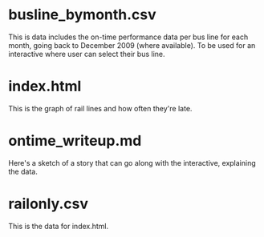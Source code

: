 # busline_bymonth.csv
This is data includes the on-time performance data per bus line for each month, going back to December 2009 (where available). To be used for an interactive where user can select their bus line.

# index.html
This is the graph of rail lines and how often they're late.

# ontime_writeup.md
Here's a sketch of a story that can go along with the interactive, explaining the data.

# railonly.csv
This is the data for index.html.

